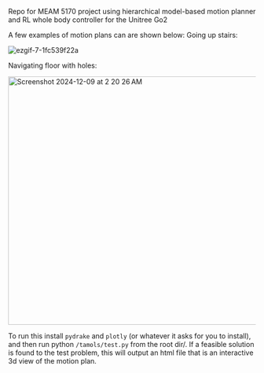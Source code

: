 Repo for MEAM 5170 project using hierarchical model-based motion planner and RL whole body controller for the Unitree Go2

A few examples of motion plans can are shown below:
Going up stairs:

![ezgif-7-1fc539f22a](https://github.com/user-attachments/assets/86f61f9d-b23f-4f54-acb0-fc07176b5d85)

Navigating floor with holes:

<img width="505" alt="Screenshot 2024-12-09 at 2 20 26 AM" src="https://github.com/user-attachments/assets/f10dfdce-82a4-4f2c-9b12-f328b5d15734" />


To run this install `pydrake` and `plotly` (or whatever it asks for you to install), and then run python `/tamols/test.py` from the root dir/. If a feasible solution is found to the test problem, this will output an html file that is an interactive 3d view of the motion plan.
